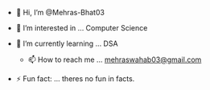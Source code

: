 - 👋 Hi, I’m @Mehras-Bhat03
- 👀 I’m interested in ... Computer Science
- 🌱 I’m currently learning ... DSA
  - 📫 How to reach me ... mehraswahab03@gmail.com

- ⚡ Fun fact: ... theres no fun in facts.

<!---
Mehras-Bhat03/Mehras-Bhat03 is a ✨ special ✨ repository because its `README.md` (this file) appears on your GitHub profile.
You can click the Preview link to take a look at your changes.
--->
